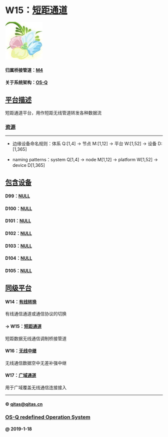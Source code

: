 ﻿# W15：[短距通道](https://github.com/OS-Q/W15)

[![sites](OS-Q/OS-Q.png)](http://www.OS-Q.com)

#### 归属桥接管道：[M4](https://github.com/OS-Q/M4)

#### 关于系统架构：[OS-Q](https://github.com/OS-Q/OS-Q)

## [平台描述](https://github.com/OS-Q/W15/wiki) 

短距通道平台，用作短距无线管道转发各种数据流

### [资源](OS-Q/)

---

- 边缘设备命名规则：体系 Q:[1,4] -> 节点 M:[1,12] -> 平台 W:[1,52] -> 设备 D:[1,365]

- naming patterns：system Q[1,4] -> node M[1,12] -> platform W[1,52] -> device D[1,365]

## [包含设备](https://github.com/OS-Q/W15/wiki) 

#### D99：[NULL](https://github.com/OS-Q/D99)



#### D100：[NULL](https://github.com/OS-Q/D100)



#### D101：[NULL](https://github.com/OS-Q/D101)



#### D102：[NULL](https://github.com/OS-Q/D102)



#### D103：[NULL](https://github.com/OS-Q/D103)



#### D104：[NULL](https://github.com/OS-Q/D104)



#### D105：[NULL](https://github.com/OS-Q/D105)



## [同级平台](https://github.com/OS-Q/M4/wiki) 

#### W14：[有线转换](https://github.com/OS-Q/W14)

有线通信通道或通信协议的切换

#### -> W15：[短距通道](https://github.com/OS-Q/W15)

短距数据无线通信调制桥接管道

#### W16：[无线中继](https://github.com/OS-Q/W16)

无线通信数据空中无差补强中继

#### W17：[广域通道](https://github.com/OS-Q/W17)

用于广域覆盖无线通信连接接入


---

####  © qitas@qitas.cn
###  [OS-Q redefined Operation System](http://www.OS-Q.com)
####  @ 2019-1-18

